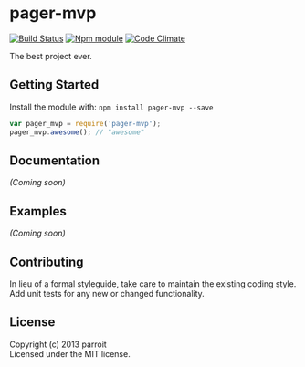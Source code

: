 # pager-mvp
[![Build Status](https://secure.travis-ci.org/parroit/pager-mvp.png?branch=master)](http://travis-ci.org/parroit/pager-mvp)  [![Npm module](https://badge.fury.io/js/pager-mvp.png)](https://npmjs.org/package/pager-mvp) [![Code Climate](https://codeclimate.com/github/parroit/pager-mvp.png)](https://codeclimate.com/github/parroit/pager-mvp)

The best project ever.

## Getting Started
Install the module with: `npm install pager-mvp --save`

```javascript
var pager_mvp = require('pager-mvp');
pager_mvp.awesome(); // "awesome"
```

## Documentation
_(Coming soon)_

## Examples
_(Coming soon)_

## Contributing
In lieu of a formal styleguide, take care to maintain the existing coding style.
Add unit tests for any new or changed functionality.


## License
Copyright (c) 2013 parroit  
Licensed under the MIT license.
